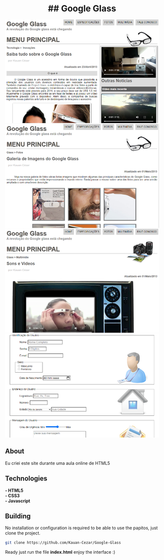 <h1 align="center">
## Google Glass 
</h1>

<p align="center">
  <img src="prints/screenshot_1.png" />  
  <img src="prints/screenshot_2.png" />  
  <img src="prints/screenshot_3.png" />  
  <img src="prints/screenshot_4.png" />  
</p>

## About
Eu criei este site durante uma aula online de HTML5

## Technologies

**- HTML5**
<br>
**- CSS3**
<br>
**- Javascript**
<br>

## Building

No installation or configuration is required to be able to use the papitos, just clone the project.

```bash
git clone https://github.com/Kauan-Cezar/Google-Glass
```

Ready just run the file **index.html** enjoy the interface :)
